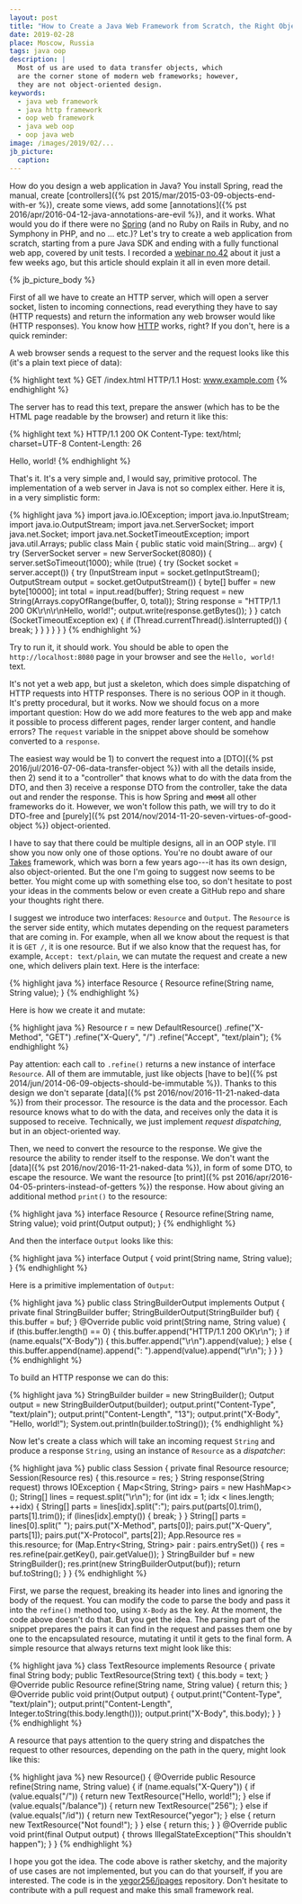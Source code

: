 ```yaml
---
layout: post
title: "How to Create a Java Web Framework from Scratch, the Right Object-Oriented Way"
date: 2019-02-28
place: Moscow, Russia
tags: java oop
description: |
  Most of us are used to data transfer objects, which
  are the corner stone of modern web frameworks; however,
  they are not object-oriented design.
keywords:
  - java web framework
  - java http framework
  - oop web framework
  - java web oop
  - oop java web
image: /images/2019/02/...
jb_picture:
  caption:
---
```


How do you design a web application in Java? You install Spring, read
the manual, create [controllers]({% pst 2015/mar/2015-03-09-objects-end-with-er %}),
create some views, add some [annotations]({% pst 2016/apr/2016-04-12-java-annotations-are-evil %}), and it
works. What would you do if there were no
[Spring](https://spring.io/) (and no Ruby on Rails
in Ruby, and no Symphony in PHP, and no ... etc.)? Let's try to create
a web application from scratch, starting from a pure Java SDK and ending
with a fully functional web app, covered by unit tests. I recorded
a [webinar no.42](https://www.youtube.com/watch?v=bVzEPOZ_mDU)
about it just a few weeks ago, but this article should explain it
all in even more detail.

<!--more-->

{% jb_picture_body %}

First of all we have to create an HTTP server, which will open a
server socket, listen to incoming connections, read everything they
have to say (HTTP requests) and return the information any
web browser would like (HTTP responses). You know how
[HTTP](https://en.wikipedia.org/wiki/Hypertext_Transfer_Protocol) works, right?
If you don't, here is a quick reminder:

A web browser sends a request to the server and the request looks
like this (it's a plain text piece of data):

{% highlight text %}
GET /index.html HTTP/1.1
Host: www.example.com
{% endhighlight %}

The server has to read this text, prepare the answer (which has to be the
HTML page readable by the browser) and return it like this:

{% highlight text %}
HTTP/1.1 200 OK
Content-Type: text/html; charset=UTF-8
Content-Length: 26

<html>Hello, world!</html>
{% endhighlight %}

That's it. It's a very simple and, I would say, primitive protocol. The implementation
of a web server in Java is not so complex either. Here it is, in a very
simplistic form:

{% highlight java %}
import java.io.IOException;
import java.io.InputStream;
import java.io.OutputStream;
import java.net.ServerSocket;
import java.net.Socket;
import java.net.SocketTimeoutException;
import java.util.Arrays;
public class Main {
  public static void main(String... argv) {
    try (ServerSocket server = new ServerSocket(8080)) {
      server.setSoTimeout(1000);
      while (true) {
        try (Socket socket = server.accept()) {
          try (InputStream input = socket.getInputStream();
            OutputStream output = socket.getOutputStream()) {
            byte[] buffer = new byte[10000];
            int total = input.read(buffer);
            String request = new String(Arrays.copyOfRange(buffer, 0, total));
            String response = "HTTP/1.1 200 OK\r\n\r\nHello, world!";
            output.write(response.getBytes());
          }
        } catch (SocketTimeoutException ex) {
          if (Thread.currentThread().isInterrupted()) {
              break;
          }
        }
      }
    }
  }
}
{% endhighlight %}

Try to run it, it should work. You should be able to open the `http://localhost:8080`
page in your browser and see the `Hello, world!` text.

It's not yet a web app, but just a skeleton, which does simple dispatching
of HTTP requests into HTTP responses. There is no serious OOP
in it though. It's pretty procedural, but it works. Now we should focus
on a more important question: How do we add more features to the web app
and make it possible to process different pages, render larger content,
and handle errors? The `request` variable in the snippet above
should be somehow converted to a `response`.

The easiest way would be 1) to convert the request into a [DTO]({% pst 2016/jul/2016-07-06-data-transfer-object %})
with all the details inside, then 2) send it to a "controller" that knows what to
do with the data from the DTO, and then 3) receive a response DTO from
the controller, take the data out and render the response. This is how
Spring and <del>most</del> all other frameworks do it. However, we won't follow this
path, we will try to do it DTO-free and [purely]({% pst 2014/nov/2014-11-20-seven-virtues-of-good-object %})
object-oriented.

I have to say that there could be multiple designs, all in an OOP style. I'll
show you now only one of those options. You're no doubt aware of
our [Takes](https://www.takes.org) framework, which
was born a few years ago---it has its own design, also object-oriented. But the
one I'm going to suggest now seems to be better. You might come up
with something else too, so don't hesitate to post your ideas in the comments
below or even create a GitHub repo and share your thoughts right there.

I suggest we introduce two interfaces: `Resource` and `Output`. The `Resource`
is the server side entity, which mutates depending on the request parameters
that are coming in. For example, when all we know about the request is that
it is `GET /`, it is one resource. But if we also know that the
request has, for example, `Accept: text/plain`, we can mutate the request
and create a new one, which delivers plain text. Here is the interface:

{% highlight java %}
interface Resource {
  Resource refine(String name, String value);
}
{% endhighlight %}

Here is how we create it and mutate:

{% highlight java %}
Resource r = new DefaultResource()
  .refine("X-Method", "GET")
  .refine("X-Query", "/")
  .refine("Accept", "text/plain");
{% endhighlight %}

Pay attention: each call to `.refine()` returns a new instance
of interface `Resource`. All of them are immutable, just like objects
[have to be]({% pst 2014/jun/2014-06-09-objects-should-be-immutable %}).
Thanks to this design we don't separate [data]({% pst 2016/nov/2016-11-21-naked-data %})
from their processor. The resource is the data and the processor. Each resource
knows what to do with the data, and receives only the data it is supposed
to receive. Technically, we just implement _request dispatching_, but in
an object-oriented way.

Then, we need to convert the resource to the response. We give the
resource the ability to render itself to the response. We don't want the
[data]({% pst 2016/nov/2016-11-21-naked-data %}), in form of some DTO,
to escape the resource. We want the resource
[to print]({% pst 2016/apr/2016-04-05-printers-instead-of-getters %}) the
response. How about giving an additional method `print()` to the resource:

{% highlight java %}
interface Resource {
  Resource refine(String name, String value);
  void print(Output output);
}
{% endhighlight %}

And then the interface `Output` looks like this:

{% highlight java %}
interface Output {
  void print(String name, String value);
}
{% endhighlight %}

Here is a primitive implementation of `Output`:

{% highlight java %}
public class StringBuilderOutput implements Output {
  private final StringBuilder buffer;
  StringBuilderOutput(StringBuilder buf) {
    this.buffer = buf;
  }
  @Override
  public void print(String name, String value) {
    if (this.buffer.length() == 0) {
      this.buffer.append("HTTP/1.1 200 OK\r\n");
    }
    if (name.equals("X-Body")) {
      this.buffer.append("\r\n").append(value);
    } else {
      this.buffer.append(name).append(": ").append(value).append("\r\n");
    }
  }
}
{% endhighlight %}

To build an HTTP response we can do this:

{% highlight java %}
StringBuilder builder = new StringBuilder();
Output output = new StringBuilderOutput(builder);
output.print("Content-Type", "text/plain");
output.print("Content-Length", "13");
output.print("X-Body", "Hello, world!");
System.out.println(builder.toString());
{% endhighlight %}

Now let's create a class which will take an incoming request `String`
and produce a response `String`, using an instance of `Resource` as a
_dispatcher_:

{% highlight java %}
public class Session {
  private final Resource resource;
  Session(Resource res) {
    this.resource = res;
  }
  String response(String request) throws IOException {
    Map<String, String> pairs = new HashMap<>();
    String[] lines = request.split("\r\n");
    for (int idx = 1; idx < lines.length; ++idx) {
      String[] parts = lines[idx].split(":");
      pairs.put(parts[0].trim(), parts[1].trim());
      if (lines[idx].empty()) {
        break;
      }
    }
    String[] parts = lines[0].split(" ");
    pairs.put("X-Method", parts[0]);
    pairs.put("X-Query", parts[1]);
    pairs.put("X-Protocol", parts[2]);
    App.Resource res = this.resource;
    for (Map.Entry<String, String> pair : pairs.entrySet()) {
      res = res.refine(pair.getKey(), pair.getValue());
    }
    StringBuilder buf = new StringBuilder();
    res.print(new StringBuilderOutput(buf));
    return buf.toString();
  }
}
{% endhighlight %}

First, we parse the request, breaking its header into lines and ignoring
the body of the request. You can modify the code to parse the body
and pass it into the `refine()` method too, using `X-Body` as the key. At
the moment, the code above doesn't do that. But you get the idea. The parsing
part of the snippet prepares the pairs it can find in the request and passes them one by one
to the encapsulated resource, mutating it until it gets to the final form.
A simple resource that always returns text might look like this:

{% highlight java %}
class TextResource implements Resource {
  private final String body;
  public TextResource(String text) {
    this.body = text;
  }
  @Override
  public Resource refine(String name, String value) {
    return this;
  }
  @Override
  public void print(Output output) {
    output.print("Content-Type", "text/plain");
    output.print("Content-Length", Integer.toString(this.body.length()));
    output.print("X-Body", this.body);
  }
}
{% endhighlight %}

A resource that pays attention to the query string and dispatches
the request to other resources, depending on the path in the query,
might look like this:

{% highlight java %}
new Resource() {
  @Override
  public Resource refine(String name, String value) {
    if (name.equals("X-Query")) {
      if (value.equals("/")) {
        return new TextResource("Hello, world!");
      } else if (value.equals("/balance")) {
        return new TextResource("256");
      } else if (value.equals("/id")) {
        return new TextResource("yegor");
      } else {
        return new TextResource("Not found!");
      }
    } else {
      return this;
    }
  }
  @Override
  public void print(final Output output) {
    throws IllegalStateException("This shouldn't happen");
  }
}
{% endhighlight %}

I hope you got the idea. The code above is rather sketchy, and the majority
of use cases are not implemented, but you can do that yourself, if you are
interested. The code is in the [yegor256/jpages](https://github.com/yegor256/jpages)
repository. Don't hesitate to contribute with a pull request and make this
small framework real.
